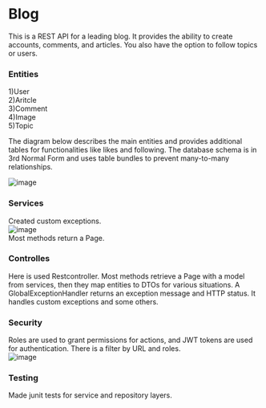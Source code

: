 # Blog
This is a REST API for a leading blog. It provides the ability to create accounts, comments, and articles. You also have the option to follow  topics or users.
### Entities
1)User  
2)Aritcle  
3)Comment  
4)Image  
5)Topic  
  
The diagram below describes the main entities and provides additional tables for functionalities like likes and following. The database schema is in 3rd Normal Form and uses table bundles to prevent many-to-many relationships.  

![image](https://github.com/Vadim40/Blog/assets/117930997/19056c2c-61d3-4436-8f9b-888c645f280f)  

### Services
Created custom exceptions.    
![image](https://github.com/Vadim40/Blog/assets/117930997/df28b3d1-750a-48c9-b875-0dd4d30185f1)  
Most methods return a Page.  


### Controlles  
Here is used Restcontroller. Most methods retrieve a Page with a model from services, then they map entities to DTOs for various situations. A GlobalExceptionHandler returns an exception message and HTTP status. It handles custom exceptions and some others.

### Security
Roles are used to grant permissions for actions, and JWT tokens are used for authentication. There is a filter by URL and roles.  
![image](https://github.com/Vadim40/Blog/assets/117930997/f6252392-aed1-4ae4-81f1-1df5cae4a8e3)

### Testing 
Made junit tests for service and repository layers.
